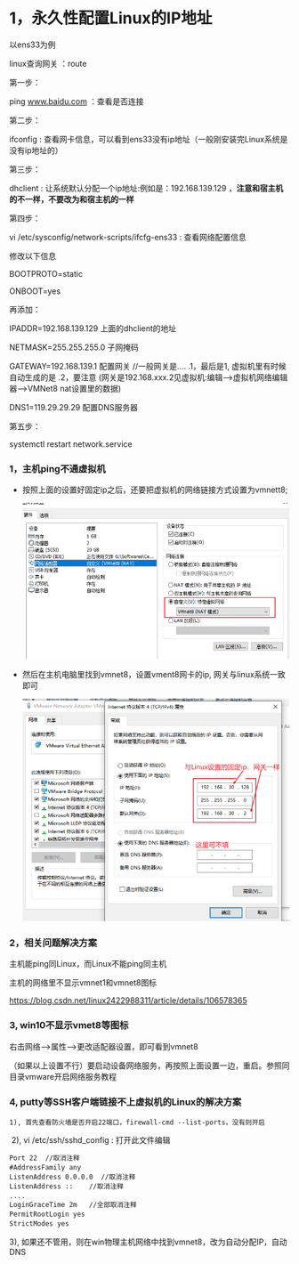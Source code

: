 # 1，永久性配置Linux的IP地址

以ens33为例

linux查询网关 ：route

第一步：

ping  www.baidu.com ：查看是否连接

第二步：

ifconfig :  查看网卡信息，可以看到ens33没有ip地址（一般刚安装完Linux系统是没有ip地址的）

第三步：

dhclient :  让系统默认分配一个ip地址:例如是：192.168.139.129 ，**注意和宿主机的不一样，不要改为和宿主机的一样**

第四步：

vi  /etc/sysconfig/network-scripts/ifcfg-ens33  :  查看网络配置信息

修改以下信息

BOOTPROTO=static

ONBOOT=yes

再添加：

IPADDR=192.168.139.129      上面的dhclient的地址

NETMASK=255.255.255.0   子网掩码

GATEWAY=192.168.139.1     配置网关    //一般网关是....  .1，最后是1, 虚拟机里有时候自动生成的是 .2，要注意											(网关是192.168.xxx.2见虚拟机:编辑-->虚拟机网络编辑器-->VMNet8  nat设置里的数据)

DNS1=119.29.29.29    配置DNS服务器

第五步：

systemctl  restart  network.service



### 1，主机ping不通虚拟机

- 按照上面的设置好固定ip之后，还要把虚拟机的网络链接方式设置为vmnett8;

  ![1647999455167](note-images/1647999455167.png)

- 然后在主机电脑里找到vmnet8，设置vment8网卡的ip, 网关与linux系统一致即可

  ![1647999679302](note-images/1647999679302.png)

### 2，相关问题解决方案

主机能ping同Linux，而Linux不能ping同主机

主机的网络里不显示vmnet1和vmnet8图标

https://blog.csdn.net/linux2422988311/article/details/106578365

### 3,  win10不显示vmet8等图标

右击网络-->属性-->更改适配器设置，即可看到vmnet8

（如果以上设置不行）要启动设备网络服务，再按照上面设置一边，重启。参照同目录vmware开启网络服务教程

### 4, putty等SSH客户端链接不上虚拟机的Linux的解决方案

 	1), 首先查看防火墙是否开启22端口，firewall-cmd --list-ports，没有则开启

​	 2), vi   /etc/ssh/sshd_config  :   打开此文件编辑

```txt
Port 22  //取消注释
#AddressFamily any
ListenAddress 0.0.0.0  //取消注释
ListenAddress ::    //取消注释
....
LoginGraceTime 2m   //全部取消注释
PermitRootLogin yes
StrictModes yes
```

 3), 如果还不管用，则在win物理主机网络中找到vmnet8，改为自动分配IP，自动DNS